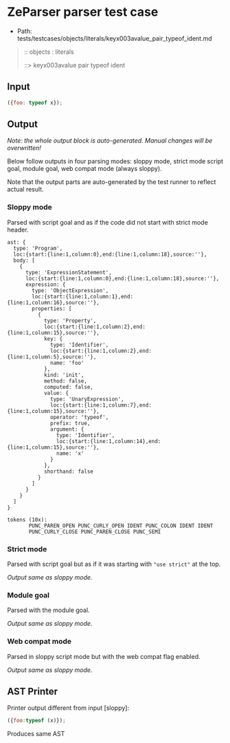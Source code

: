 # ZeParser parser test case

- Path: tests/testcases/objects/literals/keyx003avalue_pair_typeof_ident.md

> :: objects : literals
>
> ::> keyx003avalue pair typeof ident

## Input

`````js
({foo: typeof x});
`````

## Output

_Note: the whole output block is auto-generated. Manual changes will be overwritten!_

Below follow outputs in four parsing modes: sloppy mode, strict mode script goal, module goal, web compat mode (always sloppy).

Note that the output parts are auto-generated by the test runner to reflect actual result.

### Sloppy mode

Parsed with script goal and as if the code did not start with strict mode header.

`````
ast: {
  type: 'Program',
  loc:{start:{line:1,column:0},end:{line:1,column:18},source:''},
  body: [
    {
      type: 'ExpressionStatement',
      loc:{start:{line:1,column:0},end:{line:1,column:18},source:''},
      expression: {
        type: 'ObjectExpression',
        loc:{start:{line:1,column:1},end:{line:1,column:16},source:''},
        properties: [
          {
            type: 'Property',
            loc:{start:{line:1,column:2},end:{line:1,column:15},source:''},
            key: {
              type: 'Identifier',
              loc:{start:{line:1,column:2},end:{line:1,column:5},source:''},
              name: 'foo'
            },
            kind: 'init',
            method: false,
            computed: false,
            value: {
              type: 'UnaryExpression',
              loc:{start:{line:1,column:7},end:{line:1,column:15},source:''},
              operator: 'typeof',
              prefix: true,
              argument: {
                type: 'Identifier',
                loc:{start:{line:1,column:14},end:{line:1,column:15},source:''},
                name: 'x'
              }
            },
            shorthand: false
          }
        ]
      }
    }
  ]
}

tokens (10x):
       PUNC_PAREN_OPEN PUNC_CURLY_OPEN IDENT PUNC_COLON IDENT IDENT
       PUNC_CURLY_CLOSE PUNC_PAREN_CLOSE PUNC_SEMI
`````

### Strict mode

Parsed with script goal but as if it was starting with `"use strict"` at the top.

_Output same as sloppy mode._

### Module goal

Parsed with the module goal.

_Output same as sloppy mode._

### Web compat mode

Parsed in sloppy script mode but with the web compat flag enabled.

_Output same as sloppy mode._

## AST Printer

Printer output different from input [sloppy]:

````js
({foo:typeof (x)});
````

Produces same AST
